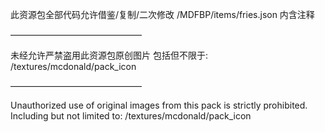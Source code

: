 此资源包全部代码允许借鉴/复制/二次修改
/MDFBP/items/fries.json
内含注释

––––––––––––––––––––––––––––––

未经允许严禁盗用此资源包原创图片
包括但不限于:
/textures/mcdonald/pack_icon

––––––––––––––––––––––––––––––

Unauthorized use of original images from this pack is strictly prohibited.
Including but not limited to:
/textures/mcdonald/pack_icon